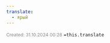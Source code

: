 ```yaml
---
translate:
  - ярый
---
```

<span style="font-size:12px; color:#888888;">Created: 31.10.2024 00:28</span>
 `=this.translate`